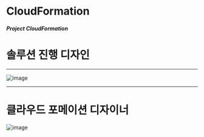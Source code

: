 # CloudFormation
##### Project CloudFormation

# 솔루션 진행 디자인
***
![image](https://user-images.githubusercontent.com/77655831/136135112-9050be87-f950-464b-9251-6aef89700e1c.png)

***
# 클라우드 포메이션 디자이너

![image](https://user-images.githubusercontent.com/77655831/136135163-aad7f2d6-167d-4d12-a8bf-43f53d113e8e.png)
